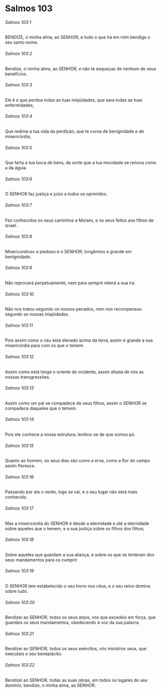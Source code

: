 # Salmos 103

###### Salmos 103:1

BENDIZE, ó minha alma, ao SENHOR, e tudo o que há em mim bendiga o seu santo nome.

###### Salmos 103:2

Bendize, ó minha alma, ao SENHOR, e não te esqueças de nenhum de seus benefícios.

###### Salmos 103:3

Ele é o que perdoa todas as tuas iniqüidades, que sara todas as tuas enfermidades,

###### Salmos 103:4

Que redime a tua vida da perdição; que te coroa de benignidade e de misericórdia,

###### Salmos 103:5

Que farta a tua boca de bens, de sorte que a tua mocidade se renova como a da águia.

###### Salmos 103:6

O SENHOR faz justiça e juízo a todos os oprimidos.

###### Salmos 103:7

Fez conhecidos os seus caminhos a Moisés, e os seus feitos aos filhos de Israel.

###### Salmos 103:8

Misericordioso e piedoso é o SENHOR; longânimo e grande em benignidade.

###### Salmos 103:9

Não reprovará perpetuamente, nem para sempre reterá a sua ira.

###### Salmos 103:10

Não nos tratou segundo os nossos pecados, nem nos recompensou segundo as nossas iniqüidades.

###### Salmos 103:11

Pois assim como o céu está elevado acima da terra, assim é grande a sua misericórdia para com os que o temem.

###### Salmos 103:12

Assim como está longe o oriente do ocidente, assim afasta de nós as nossas transgressões.

###### Salmos 103:13

Assim como um pai se compadece de seus filhos, assim o SENHOR se compadece daqueles que o temem.

###### Salmos 103:14

Pois ele conhece a nossa estrutura; lembra-se de que somos pó.

###### Salmos 103:15

Quanto ao homem, os seus dias são como a erva, como a flor do campo assim floresce.

###### Salmos 103:16

Passando por ela o vento, logo se vai, e o seu lugar não será mais conhecido.

###### Salmos 103:17

Mas a misericórdia do SENHOR é desde a eternidade e até a eternidade sobre aqueles que o temem, e a sua justiça sobre os filhos dos filhos;

###### Salmos 103:18

Sobre aqueles que guardam a sua aliança, e sobre os que se lembram dos seus mandamentos para os cumprir.

###### Salmos 103:19

O SENHOR tem estabelecido o seu trono nos céus, e o seu reino domina sobre tudo.

###### Salmos 103:20

Bendizei ao SENHOR, todos os seus anjos, vós que excedeis em força, que guardais os seus mandamentos, obedecendo à voz da sua palavra.

###### Salmos 103:21

Bendizei ao SENHOR, todos os seus exércitos, vós ministros seus, que executais o seu beneplácito.

###### Salmos 103:22

Bendizei ao SENHOR, todas as suas obras, em todos os lugares do seu domínio; bendize, ó minha alma, ao SENHOR.

